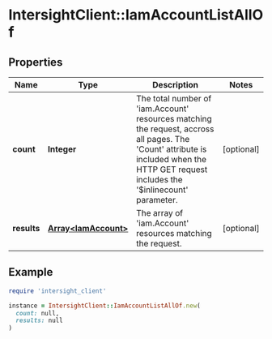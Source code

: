 # IntersightClient::IamAccountListAllOf

## Properties

| Name | Type | Description | Notes |
| ---- | ---- | ----------- | ----- |
| **count** | **Integer** | The total number of &#39;iam.Account&#39; resources matching the request, accross all pages. The &#39;Count&#39; attribute is included when the HTTP GET request includes the &#39;$inlinecount&#39; parameter. | [optional] |
| **results** | [**Array&lt;IamAccount&gt;**](IamAccount.md) | The array of &#39;iam.Account&#39; resources matching the request. | [optional] |

## Example

```ruby
require 'intersight_client'

instance = IntersightClient::IamAccountListAllOf.new(
  count: null,
  results: null
)
```

